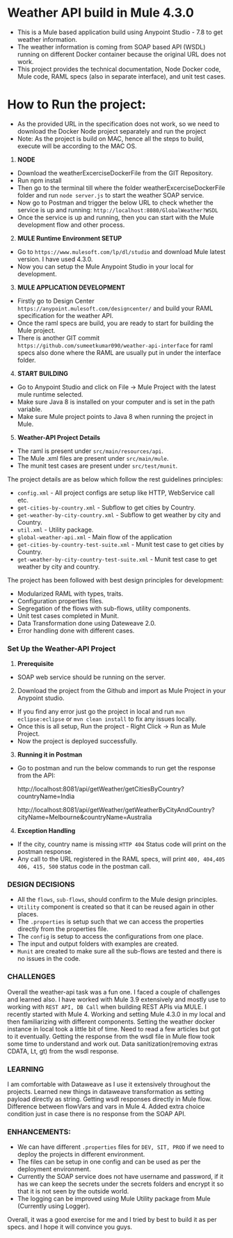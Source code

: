 # Weather API build in Mule 4.3.0

- This is a Mule based application build using Anypoint Studio - 7.8 to get weather information.
- The weather information is coming from SOAP based API (WSDL) running on different Docker container because the original URL does not work.
- This project provides the technical documentation, Node Docker code, Mule code, RAML specs (also in separate interface), and unit test cases.

# How to Run the project:
- As the provided URL in the specification does not work, so we need to download the Docker Node project separately and run the project
- Note: As the project is build on MAC, hence all the steps to build, execute will be according to the MAC OS.

1. **NODE**
- Download the weatherExcerciseDockerFile from the GIT Repository.
- Run npm install
- Then go to the terminal till where the folder weatherExcerciseDockerFile folder and run `node server.js` to start the weather SOAP service.
- Now go to Postman and trigger the below URL to check whether the service is up and running:
   `http://localhost:8080/GlobalWeather?WSDL`
- Once the service is up and running, then you can start with the Mule development flow and other process.

2. **MULE Runtime Environment SETUP**
- Go to `https://www.mulesoft.com/lp/dl/studio` and download Mule latest version. I have used 4.3.0.
- Now you can setup the Mule Anypoint Studio in your local for development.

3. **MULE APPLICATION DEVELOPMENT**
- Firstly go to Design Center `https://anypoint.mulesoft.com/designcenter/` and build your RAML specification for the weather API. 
- Once the raml specs are build, you are ready to start for building the Mule project. 
- There is another GIT commit `https://github.com/sumeetkumar090/weather-api-interface` for raml specs also done where the RAML are usually put in under the interface folder.

4. **START BUILDING**
- Go to Anypoint Studio and click on File -> Mule Project with the latest mule runtime selected.
- Make sure Java 8 is installed on your computer and is set in the path variable.
- Make sure Mule project points to Java 8 when running the project in Mule.


5. **Weather-API Project Details**
- The raml is present under `src/main/resources/api`.
- The Mule .xml files are present under `src/main/mule`.
- The munit test cases are present under `src/test/munit`.

The project details are as below which follow the rest guidelines principles:
- `config.xml` -                                   All project configs are setup like HTTP, WebService call etc.
- `get-cities-by-country.xml` -                    Subflow to get cities by Country.
- `get-weather-by-city-country.xml` -              Subflow to get weather by city and Country.
- `util.xml` -                                     Utility package.
- `global-weather-api.xml` -                       Main flow of the application
- `get-cities-by-country-test-suite.xml` -         Munit test case to get cities by Country.
- `get-weather-by-city-country-test-suite.xml` -   Munit test case to get weather by city and country.

The project has been followed with best design principles for development:
-  Modularized RAML with types, traits.
-  Configuration properties files.
-  Segregation of the flows with sub-flows, utility components.
-  Unit test cases completed in Munit.
-  Data Transformation done using Dateweave 2.0.
-  Error handling done with different cases.

### Set Up the Weather-API Project

1. **Prerequisite**
- SOAP web service should be running on the server. 

2. Download the project from the Github and import as Mule Project in your Anypoint studio.
 - If you find any error just go the project in local and run `mvn eclipse:eclipse` or `mvn clean install` to fix any issues locally.
 - Once this is all setup, Run the project - Right Click -> Run as Mule Project.
 - Now the project is deployed successfully. 
 
3. **Running it in Postman**
- Go to postman and run the below commands to run get the response from the API:

	http://localhost:8081/api/getWeather/getCitiesByCountry?countryName=India
	
	http://localhost:8081/api/getWeather/getWeatherByCityAndCountry?cityName=Melbourne&countryName=Australia

4. **Exception Handling**
- If the city, country name is missing `HTTP 404` Status code will print on the postman response.
- Any call to the URL registered in the RAML specs, will print `400, 404,405 406, 415, 500` status code in the postman call.

### DESIGN DECISIONS
- All the `flows`, `sub-flows`, should confirm to the Mule design principles.
- `Utility` component is created so that it can be reused again in other places.
- The `.properties` is setup such that we can access the properties directly from the properties file.
- The `config` is setup to access the configurations from one place.
- The input and output folders with examples are created.
- `Munit` are created to make sure all the sub-flows are tested and there is no issues in the code.

### CHALLENGES
Overall the weather-api task was a fun one. I faced a couple of challenges and learned also.
I have worked with Mule 3.9 extensively and mostly use to working with `REST API, DB Call` when building REST APIs via MULE. I recently started with Mule 4.
Working and setting Mule 4.3.0 in my local and then familiarizing with different components. 
Setting the weather docker instance in local took a little bit of time. Need to read a few articles but got to it eventually.
Getting the response from the wsdl file in Mule flow took some time to understand and work out.
Data sanitization(removing extras CDATA, Lt, gt) from the wsdl response.

### LEARNING
I am comfortable with Dataweave as I use it extensively throughout the projects. Learned new things in dataweave transformation as setting payload directly as string.
Getting wsdl responses directly in Mule flow.
Difference between flowVars and vars in Mule 4.
Added extra choice condition just in case there is no response from the SOAP API.


### ENHANCEMENTS:
- We can have different `.properties` files for `DEV, SIT, PROD` if we need to deploy the projects in different environment.
- The files can be setup in one config and can be used as per the deployment environment.
- Currently the SOAP service does not have username and password, if it has we can keep the secrets under the secrets folders and encrypt it so that it is not seen by the outside world.
- The logging can be improved using Mule Utility package from Mule (Currently using Logger).

Overall, it was a good exercise for me and I tried by best to build it as per specs. and I hope it will convince you guys.
